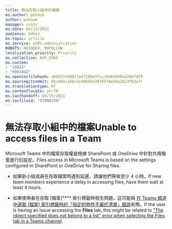 ```yaml
---
title: 無法存取小組中的檔案
ms.author: pebaum
author: pebaum
manager: scotv
ms.date: 04/12/2021
audience: Admin
ms.topic: article
ms.service: o365-administration
ROBOTS: NOINDEX, NOFOLLOW
localization_priority: Priority
ms.collection: Adm_O365
ms.custom:
- "10922"
- "9003042"
ms.openlocfilehash: a94833fdd027e67186e37cc19db60d0ad286f9f9
ms.sourcegitcommit: 8bc60ec34bc1e40685e3976576e04a2623f63a7c
ms.translationtype: HT
ms.contentlocale: zh-TW
ms.lasthandoff: 04/15/2021
ms.locfileid: "51808339"
---
```

# <a name="unable-to-access-files-in-a-team"></a><span data-ttu-id="1ee38-102">無法存取小組中的檔案</span><span class="sxs-lookup"><span data-stu-id="1ee38-102">Unable to access files in a Team</span></span>

<span data-ttu-id="1ee38-103">Microsoft Teams 中的檔案存取權是根據 SharePoint 或 OneDrive 中針對共用檔案進行的設定。</span><span class="sxs-lookup"><span data-stu-id="1ee38-103">Files access in Microsoft Teams is based on the settings configured in SharePoint or OneDrive for Sharing files.</span></span>

- <span data-ttu-id="1ee38-104">如果新小組成員在存取檔案時遇到延遲，請讓他們等候至少 4 小時。</span><span class="sxs-lookup"><span data-stu-id="1ee38-104">If new team members experience a delay in accessing files, have them wait at least 4 hours.</span></span>

- <span data-ttu-id="1ee38-105">如果使用者在存取 [檔案]\*\*\*\* 索引標籤時發生問題，這可能與 [在 Teams 頻道中選取 [檔案] 索引標籤時的「指定的物件不屬於清單」錯誤](https://docs.microsoft.com/microsoftteams/troubleshoot/files/object-specified-not-belong-to-list)有關。</span><span class="sxs-lookup"><span data-stu-id="1ee38-105">If the user is having an issue accessing the **Files** tab, this might be related to ["The object specified does not belong to a list" error when selecting the Files tab in a Teams channel](https://docs.microsoft.com/microsoftteams/troubleshoot/files/object-specified-not-belong-to-list).</span></span>
